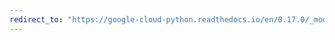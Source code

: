 ```yaml
---
redirect_to: "https://google-cloud-python.readthedocs.io/en/0.17.0/_modules/gcloud/monitoring/resource.html"
---
```

